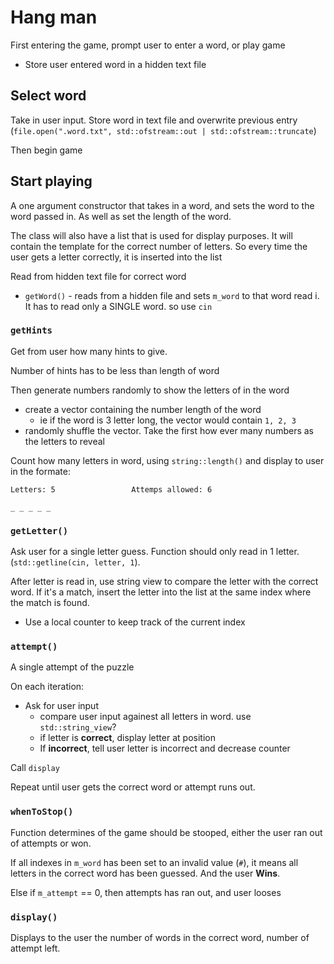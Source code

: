 # Hang man

First entering the game, prompt user to enter a word, or play game
  * Store user entered word in a hidden text file

## Select word

Take in user input. Store word in text file and overwrite previous entry
(`file.open(".word.txt", std::ofstream::out | std::ofstream::truncate`)

Then begin game

## Start playing

A one argument constructor that takes in a word, and sets the word to the word
passed in. As well as set the length of the word.

The class will also have a list that is used for display purposes. It will
contain the template for the correct number of letters. So every time the user
gets a letter correctly, it is inserted into the list

Read from hidden text file for correct word
  * `getWord()` - reads from a hidden file and sets `m_word` to that word read i.
    It has to read only a SINGLE word. so use `cin`

### `getHints`

Get from user how many hints to give.

Number of hints has to be less than length of word

Then generate numbers randomly to show the letters of in the word
  * create a vector containing the number length of the word
     * ie if the word is 3 letter long, the vector would contain `1, 2, 3`
  * randomly shuffle the vector. Take the first how ever many numbers as the
  letters to reveal

Count how many letters in word, using `string::length()` and display to user in
the formate:

```text
Letters: 5                 Attemps allowed: 6

_ _ _ _ _
```

### `getLetter()`

Ask user for a single letter guess. Function should only read in 1 letter.
(`std::getline(cin, letter, 1`).

After letter is read in, use string view to compare the letter with the correct
word. If it's a match, insert the letter into the list at the same index where
the match is found. 
   * Use a local counter to keep track of the current index

### `attempt()`

A single attempt of the puzzle

On each iteration:

  * Ask for user input
      * compare user input againest all letters in word. use `std::string_view`?
      * if letter is **correct**, display letter at position
      * If **incorrect**, tell user letter is incorrect and decrease counter

Call `display`

Repeat until user gets the correct word or attempt runs out.

### `whenToStop()`

Function determines of the game should be stooped, either the user ran out of
attempts or won.

If all indexes in `m_word` has been set to an invalid value (`#`), it means all
letters in the correct word has been guessed. And the user **Wins**.

Else if `m_attempt` == 0, then attempts has ran out, and user looses

### `display()`

Displays to the user the number of words in the correct word, number of attempt
left.
